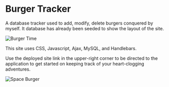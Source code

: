 # Burger Tracker

A database tracker used to add, modify, delete burgers conquered by myself.  It database has already been seeded to show the layout of the site.

![Burger Time](https://jonmeidell.github.io/assets/images/burgertime.gif)

This site uses CSS, Javascript, Ajax, MySQL, and Handlebars.

Use the deployed site link in the upper-right corner to be directed to the application to get started on keeping track of your heart-clogging adventures.

![Space Burger](https://burger-shame-jm.herokuapp.com/public/img/burger-space.gif)
